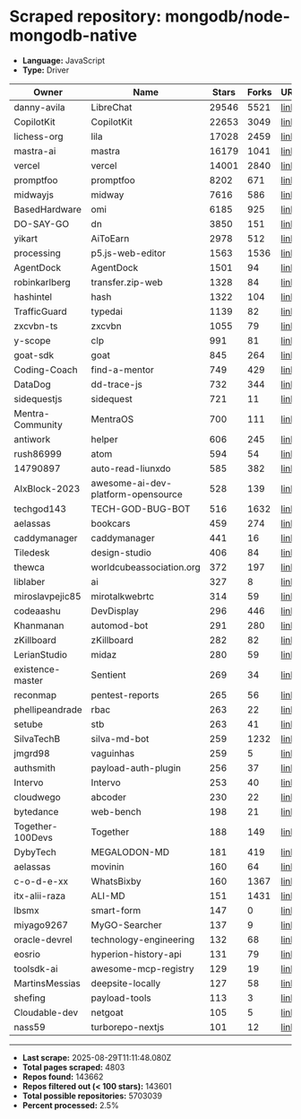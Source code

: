 # Scraped repository: mongodb/node-mongodb-native
* **Language:** JavaScript
* **Type:** Driver

| Owner | Name | Stars | Forks | URL |
|---|---|---|---|---|
| danny-avila | LibreChat | 29546 | 5521 | [link](https://github.com/danny-avila/LibreChat) |
| CopilotKit | CopilotKit | 22653 | 3049 | [link](https://github.com/CopilotKit/CopilotKit) |
| lichess-org | lila | 17028 | 2459 | [link](https://github.com/lichess-org/lila) |
| mastra-ai | mastra | 16179 | 1041 | [link](https://github.com/mastra-ai/mastra) |
| vercel | vercel | 14001 | 2840 | [link](https://github.com/vercel/vercel) |
| promptfoo | promptfoo | 8202 | 671 | [link](https://github.com/promptfoo/promptfoo) |
| midwayjs | midway | 7616 | 586 | [link](https://github.com/midwayjs/midway) |
| BasedHardware | omi | 6185 | 925 | [link](https://github.com/BasedHardware/omi) |
| DO-SAY-GO | dn | 3850 | 151 | [link](https://github.com/DO-SAY-GO/dn) |
| yikart | AiToEarn | 2978 | 512 | [link](https://github.com/yikart/AiToEarn) |
| processing | p5.js-web-editor | 1563 | 1536 | [link](https://github.com/processing/p5.js-web-editor) |
| AgentDock | AgentDock | 1501 | 94 | [link](https://github.com/AgentDock/AgentDock) |
| robinkarlberg | transfer.zip-web | 1328 | 84 | [link](https://github.com/robinkarlberg/transfer.zip-web) |
| hashintel | hash | 1322 | 104 | [link](https://github.com/hashintel/hash) |
| TrafficGuard | typedai | 1139 | 82 | [link](https://github.com/TrafficGuard/typedai) |
| zxcvbn-ts | zxcvbn | 1055 | 79 | [link](https://github.com/zxcvbn-ts/zxcvbn) |
| y-scope | clp | 991 | 81 | [link](https://github.com/y-scope/clp) |
| goat-sdk | goat | 845 | 264 | [link](https://github.com/goat-sdk/goat) |
| Coding-Coach | find-a-mentor | 749 | 429 | [link](https://github.com/Coding-Coach/find-a-mentor) |
| DataDog | dd-trace-js | 732 | 344 | [link](https://github.com/DataDog/dd-trace-js) |
| sidequestjs | sidequest | 721 | 11 | [link](https://github.com/sidequestjs/sidequest) |
| Mentra-Community | MentraOS | 700 | 111 | [link](https://github.com/Mentra-Community/MentraOS) |
| antiwork | helper | 606 | 245 | [link](https://github.com/antiwork/helper) |
| rush86999 | atom | 594 | 54 | [link](https://github.com/rush86999/atom) |
| 14790897 | auto-read-liunxdo | 585 | 382 | [link](https://github.com/14790897/auto-read-liunxdo) |
| AIxBlock-2023 | awesome-ai-dev-platform-opensource | 528 | 139 | [link](https://github.com/AIxBlock-2023/awesome-ai-dev-platform-opensource) |
| techgod143 | TECH-GOD-BUG-BOT | 516 | 1632 | [link](https://github.com/techgod143/TECH-GOD-BUG-BOT) |
| aelassas | bookcars | 459 | 274 | [link](https://github.com/aelassas/bookcars) |
| caddymanager | caddymanager | 441 | 16 | [link](https://github.com/caddymanager/caddymanager) |
| Tiledesk | design-studio | 406 | 84 | [link](https://github.com/Tiledesk/design-studio) |
| thewca | worldcubeassociation.org | 372 | 197 | [link](https://github.com/thewca/worldcubeassociation.org) |
| liblaber | ai | 327 | 8 | [link](https://github.com/liblaber/ai) |
| miroslavpejic85 | mirotalkwebrtc | 314 | 59 | [link](https://github.com/miroslavpejic85/mirotalkwebrtc) |
| codeaashu | DevDisplay | 296 | 446 | [link](https://github.com/codeaashu/DevDisplay) |
| Khanmanan | automod-bot | 291 | 280 | [link](https://github.com/Khanmanan/automod-bot) |
| zKillboard | zKillboard | 282 | 82 | [link](https://github.com/zKillboard/zKillboard) |
| LerianStudio | midaz | 280 | 59 | [link](https://github.com/LerianStudio/midaz) |
| existence-master | Sentient | 269 | 34 | [link](https://github.com/existence-master/Sentient) |
| reconmap | pentest-reports | 265 | 56 | [link](https://github.com/reconmap/pentest-reports) |
| phellipeandrade | rbac | 263 | 22 | [link](https://github.com/phellipeandrade/rbac) |
| setube | stb | 263 | 41 | [link](https://github.com/setube/stb) |
| SilvaTechB | silva-md-bot | 259 | 1232 | [link](https://github.com/SilvaTechB/silva-md-bot) |
| jmgrd98 | vaguinhas | 259 | 5 | [link](https://github.com/jmgrd98/vaguinhas) |
| authsmith | payload-auth-plugin | 256 | 37 | [link](https://github.com/authsmith/payload-auth-plugin) |
| Intervo | Intervo | 253 | 40 | [link](https://github.com/Intervo/Intervo) |
| cloudwego | abcoder | 230 | 22 | [link](https://github.com/cloudwego/abcoder) |
| bytedance | web-bench | 198 | 21 | [link](https://github.com/bytedance/web-bench) |
| Together-100Devs | Together | 188 | 149 | [link](https://github.com/Together-100Devs/Together) |
| DybyTech | MEGALODON-MD | 181 | 419 | [link](https://github.com/DybyTech/MEGALODON-MD) |
| aelassas | movinin | 160 | 64 | [link](https://github.com/aelassas/movinin) |
| c-o-d-e-xx | WhatsBixby | 160 | 1367 | [link](https://github.com/c-o-d-e-xx/WhatsBixby) |
| itx-alii-raza | ALI-MD | 151 | 1431 | [link](https://github.com/itx-alii-raza/ALI-MD) |
| lbsmx | smart-form | 147 | 0 | [link](https://github.com/lbsmx/smart-form) |
| miyago9267 | MyGO-Searcher | 137 | 9 | [link](https://github.com/miyago9267/MyGO-Searcher) |
| oracle-devrel | technology-engineering | 132 | 68 | [link](https://github.com/oracle-devrel/technology-engineering) |
| eosrio | hyperion-history-api | 131 | 79 | [link](https://github.com/eosrio/hyperion-history-api) |
| toolsdk-ai | awesome-mcp-registry | 129 | 19 | [link](https://github.com/toolsdk-ai/awesome-mcp-registry) |
| MartinsMessias | deepsite-locally | 127 | 58 | [link](https://github.com/MartinsMessias/deepsite-locally) |
| shefing | payload-tools | 113 | 3 | [link](https://github.com/shefing/payload-tools) |
| Cloudable-dev | netgoat | 105 | 5 | [link](https://github.com/Cloudable-dev/netgoat) |
| nass59 | turborepo-nextjs | 101 | 12 | [link](https://github.com/nass59/turborepo-nextjs) |

---
* **Last scrape:** 2025-08-29T11:11:48.080Z
* **Total pages scraped:** 4803
* **Repos found:** 143662
* **Repos filtered out (< 100 stars):** 143601
* **Total possible repositories:** 5703039
* **Percent processed:** 2.5%
